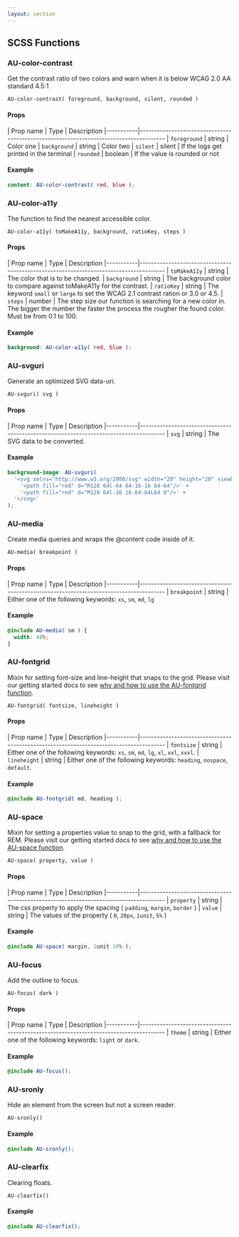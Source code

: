 ```yaml
---
layout: section
---
```


## SCSS Functions

### AU-color-contrast

Get the contrast ratio of two colors and warn when it is below WCAG 2.0 AA standard 4.5:1

`AU-color-contrast( foreground, background, silent, rounded )`


#### Props

| Prop name | Type    | Description
|-----------|---------------------------------------------------------------------------------------
| `foreground` | string  | Color one
| `background` | string  | Color two
| `silent`     | silent  | If the logs get printed in the terminal
| `rounded`    | boolean | If the value is rounded or not


#### Example

```scss
content: AU-color-contrast( red, blue );
```


### AU-color-a11y

The function to find the nearest accessible color.

`AU-color-a11y( toMakeA11y, background, ratioKey, steps )`


#### Props

| Prop name | Type    | Description
|-----------|---------------------------------------------------------------------------------------
| `toMakeA11y` | string | The color that is to be changed.
| `background` | string | The background color to compare against toMakeA11y for the contrast.
| `ratioKey`   | string | The keyword `small` or `large` to set the WCAG 2.1 contrast ration or 3.0 or 4.5.
| `steps`      | number | The step size our function is searching for a new color in. The bigger the number the faster the process the rougher the found color. Must be from 0.1 to 100.


#### Example

```scss
background: AU-color-a11y( red, blue );
```


### AU-svguri

Generate an optimized SVG data-uri.

`AU-svguri( svg )`


#### Props

| Prop name | Type    | Description
|-----------|---------------------------------------------------------------------------------------
| `svg` | string  | The SVG data to be converted.


#### Example

```scss
background-image: AU-svguri(
  '<svg xmlns="http://www.w3.org/2000/svg" width="20" height="20" viewBox="0 0 128 128">' +
    '<path fill="red" d="M128 64l-64 64-16-16 64-64"/>' +
    '<path fill="red" d="M128 64l-16 16-64-64L64 0"/>' +
  '</svg>'
);
```


### AU-media

Create media queries and wraps the @content code inside of it.

`AU-media( breakpoint )`


#### Props

| Prop name | Type    | Description
|-----------|---------------------------------------------------------------------------------------
| `breakpoint` | string | Either one of the following keywords: `xs`, `sm`, `md`, `lg`


#### Example

```scss
@include AU-media( sm ) {
  width: 48%;
}
```


### AU-fontgrid

Mixin for setting font-size and line-height that snaps to the grid. Please visit our getting started docs to see [why and how to use the AU-fontgrid function](get-started/font-size-space/#font-size-function).

`AU-fontgrid( fontsize, lineheight )`


#### Props

| Prop name | Type    | Description
|-----------|---------------------------------------------------------------------------------------
| `fontsize`   | string | Either one of the following keywords: `xs`, `sm`, `md`, `lg`, `xl`, `xxl`, `xxxl`.
| `lineheight` | string | Either one of the following keywords: `heading`, `nospace`, `default`.


#### Example

```scss
@include AU-fontgrid( md, heading );
```


### AU-space

Mixin for setting a properties value to snap to the grid, with a fallback for REM. Please visit our getting started docs to see [why and how to use the AU-space function](get-started/font-size-space/#au-space-function).

`AU-space( property, value )`


#### Props

| Prop name | Type    | Description
|-----------|---------------------------------------------------------------------------------------
| `property` | string | The css property to apply the spacing ( `padding`, `margin`, `border` )
| `value`    | string | The values of the property ( `0`, `20px`, `1unit`, `5%` )


#### Example

```scss
@include AU-space( margin, 1unit 10% );
```


### AU-focus

Add the outline to focus.

`AU-focus( dark )`


#### Props

| Prop name | Type    | Description
|-----------|---------------------------------------------------------------------------------------
| `theme` | string | Either one of the following keywords: `light` or `dark`.


#### Example

```scss
@include AU-focus();
```


### AU-sronly

Hide an element from the screen but not a screen reader.

`AU-sronly()`


#### Example

```scss
@include AU-sronly();
```


### AU-clearfix

Clearing floats.

`AU-clearfix()`


#### Example

```scss
@include AU-clearfix();
```

